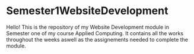 # Semester1WebsiteDevelopment

Hello! This is the repository of my Website Development module in Semester one of my course Applied Computing.
It contains all the works throughout the weeks aswell as the assignements needed to complete the module.
